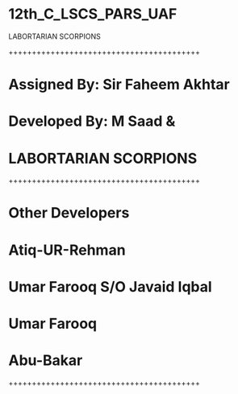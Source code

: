# 12th_C_LSCS_PARS_UAF
LABORTARIAN SCORPIONS

+++++++++++++++++++++++++++++++++++++++++
# Assigned By: Sir Faheem Akhtar 
# Developed By: M Saad &
# LABORTARIAN SCORPIONS
+++++++++++++++++++++++++++++++++++++++++
# Other Developers
# Atiq-UR-Rehman
# Umar Farooq S/O Javaid Iqbal
# Umar Farooq
# Abu-Bakar
+++++++++++++++++++++++++++++++++++++++++
